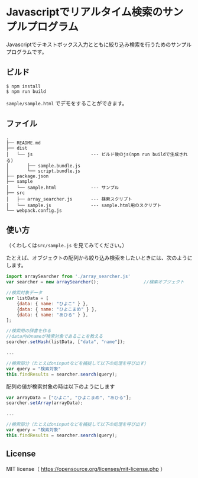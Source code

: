 # Javascriptでリアルタイム検索のサンプルプログラム
Javascriptでテキストボックス入力とともに絞り込み検索を行うためのサンプルプログラムです。

## ビルド

```
$ npm install
$ npm run build
```
`sample/sample.html` でデモをすることができます。

## ファイル
```
.
├── README.md
├── dist
│   └── js                      --- ビルド後のjs(npm run buildで生成される)
│       ├── sample.bundle.js
│       └── script.bundle.js
├── package.json
├── sample
│   └── sample.html             --- サンプル
├── src
│   ├── array_searcher.js       --- 検索スクリプト
│   └── sample.js               --- sample.html用のスクリプト
└── webpack.config.js

```

## 使い方
（くわしくは`src/sample.js` を見てみてください。）

たとえば、オブジェクトの配列から絞り込み検索をしたいときには、次のようにします。

```js
import arraySearcher from './array_searcher.js'
var searcher = new arraySearcher();                 //検索オブジェクト

//検索対象データ
var listData = [
    {data: { name: "ひよこ" } },
    {data: { name: "ひよこまめ" } },
    {data: { name: "あひる" } },
];

//検索用の辞書を作る
//data内のnameが検索対象であることを教える
searcher.setHash(listData, ["data", "name"]);

...

//検索部分（たとえばoninputなどを捕捉して以下の処理を呼び出す）
var query = "検索対象"
this.findResults = searcher.search(query);
```

配列の値が検索対象の時は以下のようにします

```js
var arrayData = ["ひよこ", "ひよこまめ", "あひる"];
searcher.setArray(arrayData);

...

//検索部分（たとえばoninputなどを捕捉して以下の処理を呼び出す）
var query = "検索対象"
this.findResults = searcher.search(query);
```

## License
MIT license（ https://opensource.org/licenses/mit-license.php ）
